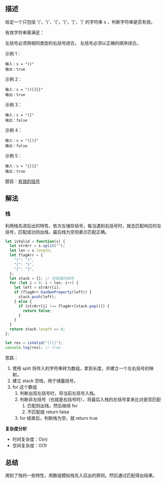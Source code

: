 ## 描述

给定一个只包括 '('，')'，'{'，'}'，'['，']' 的字符串 s ，判断字符串是否有效。

有效字符串需满足：

左括号必须用相同类型的右括号闭合。
左括号必须以正确的顺序闭合。

示例 1：

```
输入：s = "()"
输出：true
```

示例 2：

```
输入：s = "()[]{}"
输出：true
```

示例 3：

```
输入：s = "(]"
输出：false
```

示例 4：

```
输入：s = "([)]"
输出：false
```

示例 5：

```
输入：s = "{[]}"
输出：true
```

题目：[有效的括号](https://leetcode-cn.com/problems/valid-parentheses/)

## 解法

### 栈

利用栈先进后出的特性，依次左储存括号，每当遇到右括号时，就去匹配响应的左括号，匹配成功则出栈，最后栈为空则表示匹配正确。

```js
let isValid = function(s) {
  let strArr = s.split("");
  let len = s.length;
  let flagArr = {
    "(": ")",
    "{": "}",
    "[": "]",
  };
  let stack = []; // 存放临时括号
  for (let i = 0; i < len; i++) {
    let left = strArr[i];
    if (flagArr.hasOwnProperty(left)) {
      stack.push(left);
    } else {
      if (strArr[i] !== flagArr[stack.pop()]) {
        return false;
      }
    }
  }
  return stack.length == 0;
};

let res = isValid("()[]");
console.log(res); // true
```

思路：

1. 使用 split 将传入的字符串转为数组，拿到长度，并建立一个左右括号的映射。
2. 建立 stack 空栈，用于储蓄括号。
3. for 这个数组
   1. 判断出现左括号时，将当前左括号入栈。
   2. 判断非左括号（也就是右括号时），将最后入栈的左括号拿来比对是否匹配
      1. 匹配则出栈，然后继续 for
      2. 不匹配就 return false
   3. for 结束后，判断栈为空，就 return true

**复杂度分析**

- 时间复杂度：O(n)
- 空间复杂度：O(1)

## 总结

用到了栈的一些特性，用数组模拟栈先入后出的原则。然后通过匹配得出结果。
